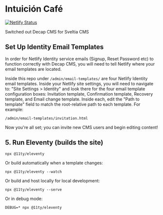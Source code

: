 # Intuición Café

[![Netlify Status](https://api.netlify.com/api/v1/badges/9f6e1e09-1b87-4933-b3f2-6853720a7af0/deploy-status)](https://app.netlify.com/sites/intuicioncafe/deploys)

Switched out Decap CMS for Sveltia CMS

## Set Up Identity Email Templates

In order for Netlify Identity service emails (Signup, Reset Password etc) to function correctly with Decap CMS, you will need to tell Netlify where your email templates are located.

Inside this repo under `/admin/email-templates/` are four Netlify Identity email templates. Inside your Netlify site settings, you will need to navigate to: "Site Settings > Identity" and look there for the four email template configuration boxes: Invitation template, Confirmation template, Recovery template, and Email change template. Inside each, edit the "Path to template" field to match the root-relative path to each template. For example:

`/admin/email-templates/invitation.html`

Now you're all set; you can invite new CMS users and begin editing content!

## 5. Run Eleventy (builds the site)

```
npx @11ty/eleventy
```

Or build automatically when a template changes:
```
npx @11ty/eleventy --watch
```

Or build and host locally for local development:
```
npx @11ty/eleventy --serve
```

Or in debug mode:
```
DEBUG=* npx @11ty/eleventy
```

